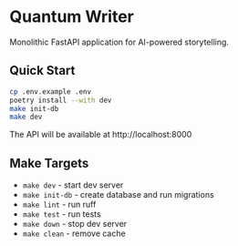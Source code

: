 # Quantum Writer

Monolithic FastAPI application for AI-powered storytelling.

## Quick Start

```bash
cp .env.example .env
poetry install --with dev
make init-db
make dev
```

The API will be available at http://localhost:8000

## Make Targets

- `make dev` - start dev server
- `make init-db` - create database and run migrations
- `make lint` - run ruff
- `make test` - run tests
- `make down` - stop dev server
- `make clean` - remove cache
